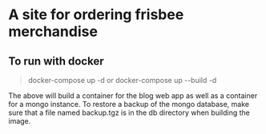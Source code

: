 # A site for ordering frisbee merchandise

## To run with docker
> docker-compose up -d
or
> docker-compose up --build -d

The above will build a container for the blog web app as well as a container for
a mongo instance. To restore a backup of the mongo database, make sure that a
file named backup.tgz is in the db directory when building the image.
